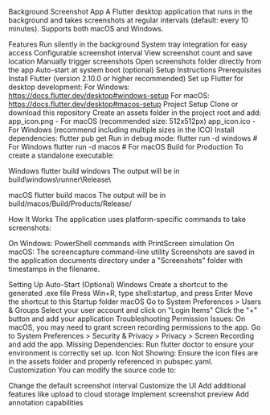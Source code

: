 Background Screenshot App
A Flutter desktop application that runs in the background and takes screenshots at regular intervals (default: every 10 minutes). Supports both macOS and Windows.

Features
Run silently in the background
System tray integration for easy access
Configurable screenshot interval
View screenshot count and save location
Manually trigger screenshots
Open screenshots folder directly from the app
Auto-start at system boot (optional)
Setup Instructions
Prerequisites
Install Flutter (version 2.10.0 or higher recommended)
Set up Flutter for desktop development:
For Windows: https://docs.flutter.dev/desktop#windows-setup
For macOS: https://docs.flutter.dev/desktop#macos-setup
Project Setup
Clone or download this repository
Create an assets folder in the project root and add:
app_icon.png - For macOS (recommended size: 512x512px)
app_icon.ico - For Windows (recommend including multiple sizes in the ICO)
Install dependencies:
flutter pub get
Run in debug mode:
flutter run -d windows  # For Windows
flutter run -d macos    # For macOS
Build for Production
To create a standalone executable:

Windows
flutter build windows
The output will be in build\windows\runner\Release\

macOS
flutter build macos
The output will be in build/macos/Build/Products/Release/

How It Works
The application uses platform-specific commands to take screenshots:

On Windows: PowerShell commands with PrintScreen simulation
On macOS: The screencapture command-line utility
Screenshots are saved in the application documents directory under a "Screenshots" folder with timestamps in the filename.

Setting Up Auto-Start (Optional)
Windows
Create a shortcut to the generated .exe file
Press Win+R, type shell:startup, and press Enter
Move the shortcut to this Startup folder
macOS
Go to System Preferences > Users & Groups
Select your user account and click on "Login Items"
Click the "+" button and add your application
Troubleshooting
Permission Issues: On macOS, you may need to grant screen recording permissions to the app. Go to System Preferences > Security & Privacy > Privacy > Screen Recording and add the app.
Missing Dependencies: Run flutter doctor to ensure your environment is correctly set up.
Icon Not Showing: Ensure the icon files are in the assets folder and properly referenced in pubspec.yaml.
Customization
You can modify the source code to:

Change the default screenshot interval
Customize the UI
Add additional features like upload to cloud storage
Implement screenshot preview
Add annotation capabilities
